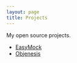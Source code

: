 ```yaml
---
layout: page
title: Projects
---
```


My open source projects.

* [EasyMock](http://easymock.org)
* [Objenesis](http://objenesis.org)
